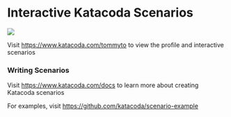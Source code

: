 # Interactive Katacoda Scenarios

[![](http://shields.katacoda.com/katacoda/tommyto/count.svg)](https://www.katacoda.com/tommyto "Get your profile on Katacoda.com")

Visit https://www.katacoda.com/tommyto to view the profile and interactive scenarios

### Writing Scenarios
Visit https://www.katacoda.com/docs to learn more about creating Katacoda scenarios

For examples, visit https://github.com/katacoda/scenario-example
